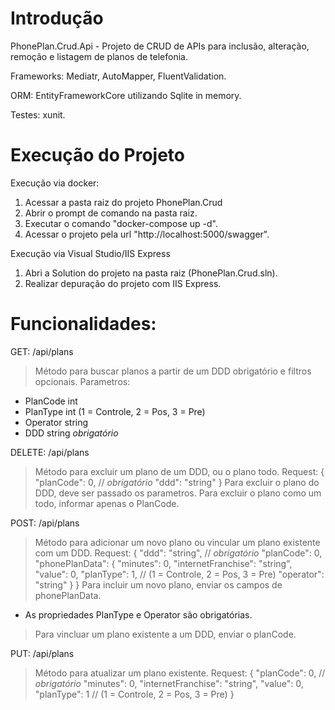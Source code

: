 # Introdução 
PhonePlan.Crud.Api - Projeto de CRUD de APIs para inclusão, alteração, remoção e listagem de planos de telefonia.

Frameworks:
Mediatr, AutoMapper, FluentValidation.

ORM:
EntityFrameworkCore utilizando Sqlite in memory.

Testes:
xunit.

# Execução do Projeto
Execução via docker:
1. Acessar a pasta raiz do projeto PhonePlan.Crud
2. Abrir o prompt de comando na pasta raiz.
3. Executar o comando "docker-compose up -d".
4. Acessar o projeto pela url "http://localhost:5000/swagger".

Execução via Visual Studio/IIS Express
1. Abri a Solution do projeto na pasta raiz (PhonePlan.Crud.sln).
2. Realizar depuração do projeto com IIS Express.

# Funcionalidades:

GET: /api/plans
> Método para buscar planos a partir de um DDD obrigatório e filtros opcionais.
> Parametros:
- PlanCode int
- PlanType int (1 = Controle, 2 = Pos, 3 = Pre)
- Operator string
- DDD string *obrigatório*

DELETE: /api/plans
> Método para excluir um plano de um DDD, ou o plano todo.
> Request:
{
  "planCode": 0, // *obrigatório*
  "ddd": "string"
}
> Para excluir o plano do DDD, deve ser passado os parametros.
> Para excluir o plano como um todo, informar apenas o PlanCode.

POST: /api/plans
> Método para adicionar um novo plano ou vincular um plano existente com um DDD.
> Request:
{
  "ddd": "string", // *obrigatório*
  "planCode": 0,
  "phonePlanData": {
    "minutes": 0,
    "internetFranchise": "string",
    "value": 0,
    "planType": 1, // (1 = Controle, 2 = Pos, 3 = Pre)
    "operator": "string"
  }
}
> Para incluir um novo plano, enviar os campos de phonePlanData.
- As propriedades PlanType e Operator são obrigatórias.
> Para vincluar um plano existente a um DDD, enviar o planCode.

PUT: /api/plans
> Método para atualizar um plano existente.
> Request:
{
  "planCode": 0, // *obrigatório*
  "minutes": 0,
  "internetFranchise": "string",
  "value": 0,
  "planType": 1 // (1 = Controle, 2 = Pos, 3 = Pre)
}
